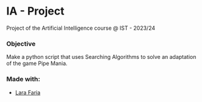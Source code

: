 # IA - Project
Project of the Artificial Intelligence course @ IST - 2023/24

### Objective
Make a python script that uses Searching Algorithms to solve an adaptation of the game Pipe Mania.

### Made with:
- [Lara Faria](https://github.com/lara-gfaria)

